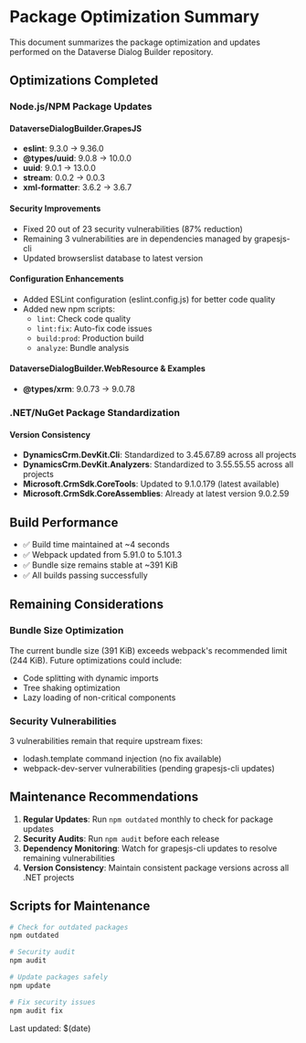 # Package Optimization Summary

This document summarizes the package optimization and updates performed on the Dataverse Dialog Builder repository.

## Optimizations Completed

### Node.js/NPM Package Updates

#### DataverseDialogBuilder.GrapesJS
- **eslint**: 9.3.0 → 9.36.0
- **@types/uuid**: 9.0.8 → 10.0.0
- **uuid**: 9.0.1 → 13.0.0
- **stream**: 0.0.2 → 0.0.3
- **xml-formatter**: 3.6.2 → 3.6.7

#### Security Improvements
- Fixed 20 out of 23 security vulnerabilities (87% reduction)
- Remaining 3 vulnerabilities are in dependencies managed by grapesjs-cli
- Updated browserslist database to latest version

#### Configuration Enhancements
- Added ESLint configuration (eslint.config.js) for better code quality
- Added new npm scripts:
  - `lint`: Check code quality
  - `lint:fix`: Auto-fix code issues
  - `build:prod`: Production build
  - `analyze`: Bundle analysis

#### DataverseDialogBuilder.WebResource & Examples
- **@types/xrm**: 9.0.73 → 9.0.78

### .NET/NuGet Package Standardization

#### Version Consistency
- **DynamicsCrm.DevKit.Cli**: Standardized to 3.45.67.89 across all projects
- **DynamicsCrm.DevKit.Analyzers**: Standardized to 3.55.55.55 across all projects
- **Microsoft.CrmSdk.CoreTools**: Updated to 9.1.0.179 (latest available)
- **Microsoft.CrmSdk.CoreAssemblies**: Already at latest version 9.0.2.59

## Build Performance

- ✅ Build time maintained at ~4 seconds
- ✅ Webpack updated from 5.91.0 to 5.101.3
- ✅ Bundle size remains stable at ~391 KiB
- ✅ All builds passing successfully

## Remaining Considerations

### Bundle Size Optimization
The current bundle size (391 KiB) exceeds webpack's recommended limit (244 KiB). Future optimizations could include:
- Code splitting with dynamic imports
- Tree shaking optimization
- Lazy loading of non-critical components

### Security Vulnerabilities
3 vulnerabilities remain that require upstream fixes:
- lodash.template command injection (no fix available)
- webpack-dev-server vulnerabilities (pending grapesjs-cli updates)

## Maintenance Recommendations

1. **Regular Updates**: Run `npm outdated` monthly to check for package updates
2. **Security Audits**: Run `npm audit` before each release
3. **Dependency Monitoring**: Watch for grapesjs-cli updates to resolve remaining vulnerabilities
4. **Version Consistency**: Maintain consistent package versions across all .NET projects

## Scripts for Maintenance

```bash
# Check for outdated packages
npm outdated

# Security audit
npm audit

# Update packages safely
npm update

# Fix security issues
npm audit fix
```

Last updated: $(date)